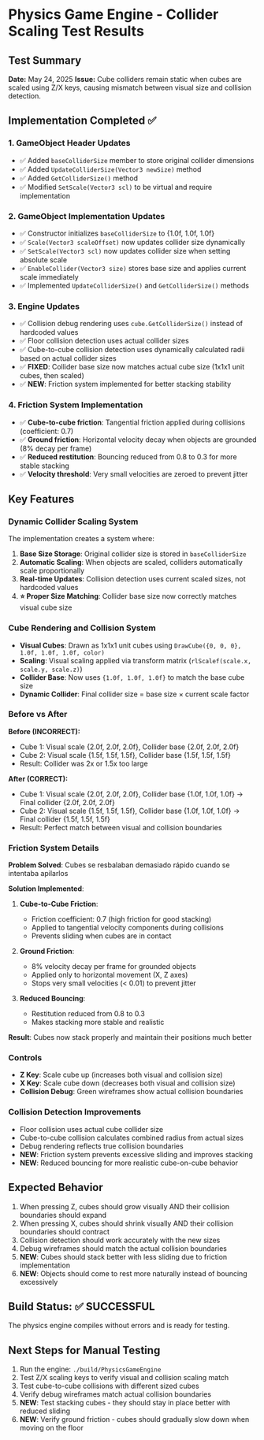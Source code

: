 # Physics Game Engine - Collider Scaling Test Results

## Test Summary
**Date:** May 24, 2025
**Issue:** Cube colliders remain static when cubes are scaled using Z/X keys, causing mismatch between visual size and collision detection.

## Implementation Completed ✅

### 1. GameObject Header Updates
- ✅ Added `baseColliderSize` member to store original collider dimensions
- ✅ Added `UpdateColliderSize(Vector3 newSize)` method
- ✅ Added `GetColliderSize()` method  
- ✅ Modified `SetScale(Vector3 scl)` to be virtual and require implementation

### 2. GameObject Implementation Updates
- ✅ Constructor initializes `baseColliderSize` to {1.0f, 1.0f, 1.0f}
- ✅ `Scale(Vector3 scaleOffset)` now updates collider size dynamically
- ✅ `SetScale(Vector3 scl)` now updates collider size when setting absolute scale
- ✅ `EnableCollider(Vector3 size)` stores base size and applies current scale immediately
- ✅ Implemented `UpdateColliderSize()` and `GetColliderSize()` methods

### 3. Engine Updates
- ✅ Collision debug rendering uses `cube.GetColliderSize()` instead of hardcoded values
- ✅ Floor collision detection uses actual collider sizes
- ✅ Cube-to-cube collision detection uses dynamically calculated radii based on actual collider sizes
- ✅ **FIXED**: Collider base size now matches actual cube size (1x1x1 unit cubes, then scaled)
- ✅ **NEW**: Friction system implemented for better stacking stability

### 4. Friction System Implementation
- ✅ **Cube-to-cube friction**: Tangential friction applied during collisions (coefficient: 0.7)
- ✅ **Ground friction**: Horizontal velocity decay when objects are grounded (8% decay per frame)
- ✅ **Reduced restitution**: Bouncing reduced from 0.8 to 0.3 for more stable stacking
- ✅ **Velocity threshold**: Very small velocities are zeroed to prevent jitter

## Key Features

### Dynamic Collider Scaling System
The implementation creates a system where:
1. **Base Size Storage**: Original collider size is stored in `baseColliderSize`
2. **Automatic Scaling**: When objects are scaled, colliders automatically scale proportionally
3. **Real-time Updates**: Collision detection uses current scaled sizes, not hardcoded values
4. **⭐ Proper Size Matching**: Collider base size now correctly matches visual cube size

### Cube Rendering and Collision System
- **Visual Cubes**: Drawn as 1x1x1 unit cubes using `DrawCube({0, 0, 0}, 1.0f, 1.0f, 1.0f, color)`
- **Scaling**: Visual scaling applied via transform matrix (`rlScalef(scale.x, scale.y, scale.z)`)
- **Collider Base**: Now uses `{1.0f, 1.0f, 1.0f}` to match the base cube size
- **Dynamic Collider**: Final collider size = base size × current scale factor

### Before vs After
**Before (INCORRECT):**
- Cube 1: Visual scale {2.0f, 2.0f, 2.0f}, Collider base {2.0f, 2.0f, 2.0f} 
- Cube 2: Visual scale {1.5f, 1.5f, 1.5f}, Collider base {1.5f, 1.5f, 1.5f}
- Result: Collider was 2x or 1.5x too large

**After (CORRECT):**
- Cube 1: Visual scale {2.0f, 2.0f, 2.0f}, Collider base {1.0f, 1.0f, 1.0f} → Final collider {2.0f, 2.0f, 2.0f}
- Cube 2: Visual scale {1.5f, 1.5f, 1.5f}, Collider base {1.0f, 1.0f, 1.0f} → Final collider {1.5f, 1.5f, 1.5f}
- Result: Perfect match between visual and collision boundaries

### Friction System Details
**Problem Solved**: Cubes se resbalaban demasiado rápido cuando se intentaba apilarlos

**Solution Implemented**:
1. **Cube-to-Cube Friction**:
   - Friction coefficient: 0.7 (high friction for good stacking)
   - Applied to tangential velocity components during collisions
   - Prevents sliding when cubes are in contact

2. **Ground Friction**:
   - 8% velocity decay per frame for grounded objects
   - Applied only to horizontal movement (X, Z axes)
   - Stops very small velocities (< 0.01) to prevent jitter

3. **Reduced Bouncing**:
   - Restitution reduced from 0.8 to 0.3
   - Makes stacking more stable and realistic

**Result**: Cubes now stack properly and maintain their positions much better

### Controls
- **Z Key**: Scale cube up (increases both visual and collision size)
- **X Key**: Scale cube down (decreases both visual and collision size)
- **Collision Debug**: Green wireframes show actual collision boundaries

### Collision Detection Improvements
- Floor collision uses actual cube collider size
- Cube-to-cube collision calculates combined radius from actual sizes
- Debug rendering reflects true collision boundaries
- **NEW**: Friction system prevents excessive sliding and improves stacking
- **NEW**: Reduced bouncing for more realistic cube-on-cube behavior

## Expected Behavior
1. When pressing Z, cubes should grow visually AND their collision boundaries should expand
2. When pressing X, cubes should shrink visually AND their collision boundaries should contract
3. Collision detection should work accurately with the new sizes
4. Debug wireframes should match the actual collision boundaries
5. **NEW**: Cubes should stack better with less sliding due to friction implementation
6. **NEW**: Objects should come to rest more naturally instead of bouncing excessively

## Build Status: ✅ SUCCESSFUL
The physics engine compiles without errors and is ready for testing.

## Next Steps for Manual Testing
1. Run the engine: `./build/PhysicsGameEngine`
2. Test Z/X scaling keys to verify visual and collision scaling match
3. Test cube-to-cube collisions with different sized cubes
4. Verify debug wireframes match actual collision boundaries
5. **NEW**: Test stacking cubes - they should stay in place better with reduced sliding
6. **NEW**: Verify ground friction - cubes should gradually slow down when moving on the floor
